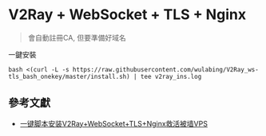 # V2Ray + WebSocket + TLS + Nginx

> 會自動註冊CA, 但要準備好域名

一鍵安裝
```
bash <(curl -L -s https://raw.githubusercontent.com/wulabing/V2Ray_ws-tls_bash_onekey/master/install.sh) | tee v2ray_ins.log
```

## 參考文獻
* [一键脚本安装V2Ray+WebSocket+TLS+Nginx救活被墙VPS](https://doubibackup.com/v2ray-ws-tls-nginx-script.html)